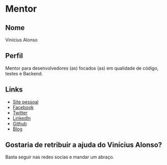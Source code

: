 # Mentor

## Nome

Vinícius Alonso

## Perfil

Mentor para desenvolvedores (as) focados (as) em qualidade de código, testes e Backend.

## Links

* [Site pessoal](http://viniciusalonso.github.io/)
* [Facebook](https://www.facebook.com/vinicius.alonso.58)
* [Twitter](https://twitter.com/alonsoemacao)
* [LinkedIn](https://www.linkedin.com/in/viniciusbalonso/)
* [Github](https://github.com/viniciusalonso)
* [Blog](https://medium.com/@vinciusalonso)

## Gostaria de retribuir a ajuda do Vinícius Alonso?

Basta seguir nas redes socias e mandar um abraço.